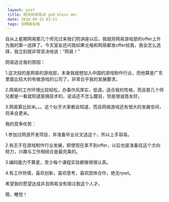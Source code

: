 ```yaml
---
 layout: post
 title: 明天网易笔试 god bless me!
 date: 2018-09-15 03:51
 tags: 旧博客存档
---
```

自从上星期网易那几个师兄过来我们院讲座以后，我就将网易游戏部的offer上升为我的第一选择了。今天室友还问我如果北电和网易都发offer给我，我会怎么选择，我立刻就非常坚决地说：“网易！”



网易适合我的原因：

1.这次投的是网易的游戏部，本身我就想加入中国的游戏制作行业，而他算是广东里面比较大的有做游戏的公司了，非常合乎我的发展要求。

2.网易的工作环境比较轻松，办事作风厚实，低调，适合我的性格，而且那几个师兄都是一看就知道是搞技术的，说话还不怎么醒目，但是很诚恳友好。

3.网易算比较米。。。这个似乎大家都会知道，而且网络游戏还有很大的发展空间，将来会更米。



我的竞争优势：

1.参加过网游开发项目，并准备毕业论文选这个，所以上手容易。

2.有志于在游戏制作行业发展，即使现在拿不到offer，以后也是准备往这个方向努力，兴趣与工作相结合是最完美的。

3.编码能力不算差，至少每个课程实验都做得很认真。

4.有工作热情，喜欢创新，喜欢思考，喜欢团体合作，绝无rpwt。



希望我的愿望达成并且网易没有错过我这个人才。



嗯，睡觉！

